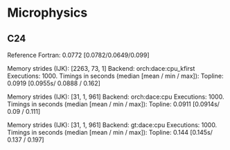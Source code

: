# Microphysics

## C24

Reference Fortran: 0.0772 [0.0782/0.0649/0.099]

Memory strides (IJK): [2263, 73, 1]
Backend: orch:dace:cpu_kfirst
Executions: 1000.
Timings in seconds (median [mean / min / max]):
  Topline: 0.0919 [0.0955s/ 0.0888 / 0.162]

Memory strides (IJK): [31, 1, 961]
Backend: orch:dace:cpu
Executions: 1000.
Timings in seconds (median [mean / min / max]):
  Topline: 0.0911 [0.0914s/ 0.09 / 0.111]

Memory strides (IJK): [31, 1, 961]
Backend: gt:dace:cpu
Executions: 1000.
Timings in seconds (median [mean / min / max]):
  Topline: 0.144 [0.145s/ 0.137 / 0.197]
